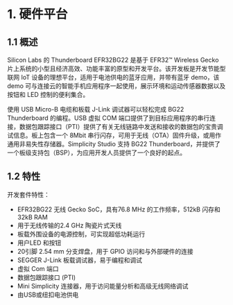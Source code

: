 # 1. 硬件平台



## 1.1 概述

Silicon Labs 的 Thunderboard EFR32BG22 是基于 EFR32™ Wireless Gecko 片上系统的小型且经济高效、功能丰富的原型和开发平台。该开发板是开发节能型联网 IoT 设备的理想平台，适用于电池供电的蓝牙应用，并带有蓝牙 demo，该 demo 可与连接云的智能手机应用程序一起使用，展示环境和运动传感器数据以及按钮和 LED 控制的便利集合。

使用 USB Micro-B 电缆和板载 J-Link 调试器可以轻松完成 BG22 Thunderboard 的编程。USB 虚拟 COM 端口提供了到目标应用程序的串行连接，数据包跟踪接口（PTI）提供了有关无线链路中发送和接收的数据包的宝贵调试信息。板上包含一个 8Mbit 串行闪存，可用于无线（OTA）固件升级，或用作通用非易失性存储器。Simplicity Studio 支持 BG22 Thunderboard，并提供了一个板级支持包（BSP），为应用开发人员提供了一个良好的起点。



## 1.2 特性

开发套件特性：

- EFR32BG22 无线 Gecko SoC，具有76.8 MHz 的工作频率，512kB 闪存和32kB RAM
- 用于无线传输的2.4 GHz 陶瓷片式天线
- 板载外围设备的电源控制，可实现超低功耗运行
- 用户LED 和按钮
- 20引脚 2.54 mm 分支焊盘，用于 GPIO 访问和与外部硬件的连接
- SEGGER J-Link 板载调试器，易于编程和调试
- 虚拟 Com 端口
- 数据包跟踪接口 (PTI)
- Mini Simplicity 连接器，用于访问能量分析和高级无线网络调试
- 由USB或纽扣电池供电



